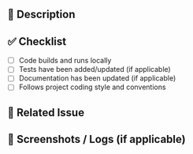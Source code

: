 ## 📌 Description
<!-- Provide a clear and concise description of the changes. -->

## ✅ Checklist
- [ ] Code builds and runs locally
- [ ] Tests have been added/updated (if applicable)
- [ ] Documentation has been updated (if applicable)
- [ ] Follows project coding style and conventions

## 🔗 Related Issue
<!-- Link to related issue if applicable. Example: Fixes #123 -->

## 📸 Screenshots / Logs (if applicable)
<!-- Add screenshots or logs to help explain the PR -->